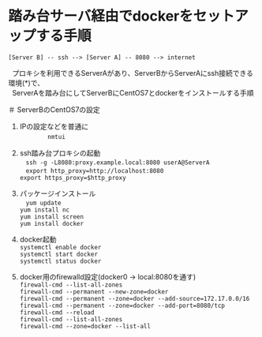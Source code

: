 # 踏み台サーバ経由でdockerをセットアップする手順

    [Server B] -- ssh --> [Server A] -- 8080 --> internet  
    
   プロキシを利用できるServerAがあり、ServerBからServerAにssh接続できる環境(*)で、  
   ServerAを踏み台にしてServerBにCentOS7とdockerをインストールする手順


＃ ServerBのCentOS7の設定  
1. IPの設定などを普通に  
　　　　`nmtui`
 
2. ssh踏み台プロキシの起動  
    `ssh -g -L8080:proxy.example.local:8080 userA@ServerA`  
    `export http_proxy=http://localhost:8080`  
    `export https_proxy=$http_proxy`

3. パッケージインストール  
    `yum update`  
    `yum install nc`  
    `yum install screen`  
    `yum install docker`

4. docker起動  
    `systemctl enable docker`  
    `systemctl start docker`  
    `systemctl status docker`

5. docker用のfirewalld設定(docker0 -> local:8080を通す)  
    `firewall-cmd --list-all-zones`  
    `firewall-cmd --permanent --new-zone=docker`  
    `firewall-cmd --permanent --zone=docker --add-source=172.17.0.0/16`  
    `firewall-cmd --permanent --zone=docker --add-port=8080/tcp`  
    `firewall-cmd --reload`  
    `firewall-cmd --list-all-zones`  
    `firewall-cmd --zone=docker --list-all`  

